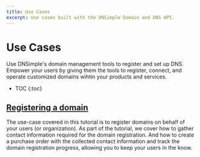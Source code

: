 ```yaml
---
title: Use Cases
excerpt: Use cases built with the DNSimple Domain and DNS API.
---
```


# Use Cases

Use DNSimple's domain management tools to register and set up DNS. Empower your users by giving them the tools to register, connect, and operate customized domains wihtin your products and services.


* TOC
{:toc}



## [Registering a domain](/use-cases/domain-registration)

The use-case covered in this tutorial is to register domains on behalf of your users (or organization). As part of the tutorial, we cover how to gather contact information required for the domain registration. And how to create a purchase order with the collected contact information and track the domain registration progress, allowing you to keep your users in the know.
